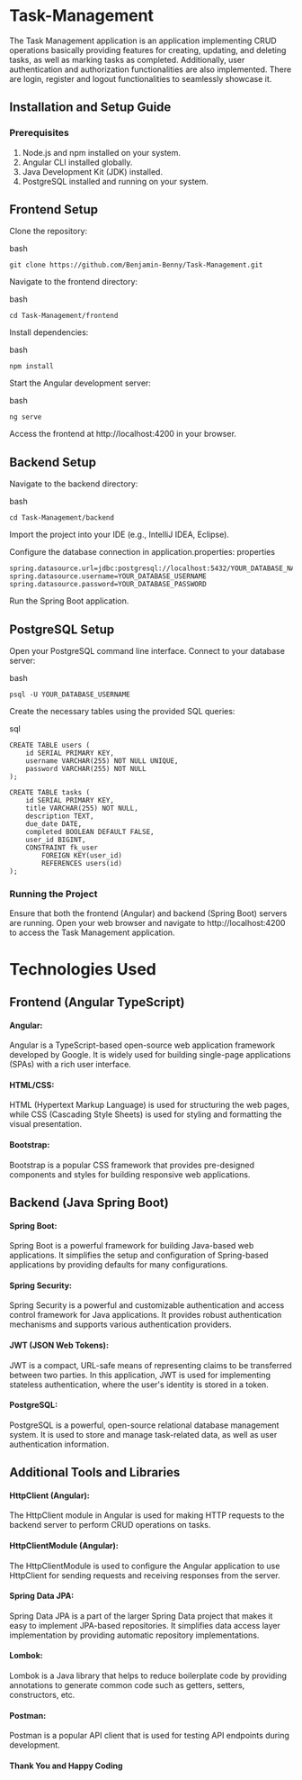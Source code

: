# Task-Management

The Task Management application is an application implementing CRUD operations basically providing features for creating, updating, and deleting tasks, as well as marking tasks as completed. Additionally, user authentication and authorization functionalities are also implemented. There are login, register and logout functionalities to seamlessly showcase it.

## Installation and Setup Guide

### Prerequisites

1. Node.js and npm installed on your system.
2. Angular CLI installed globally.
3. Java Development Kit (JDK) installed.
4. PostgreSQL installed and running on your system.

## Frontend Setup

Clone the repository:

bash
```
git clone https://github.com/Benjamin-Benny/Task-Management.git
```


Navigate to the frontend directory:

bash
```
cd Task-Management/frontend
```


Install dependencies:

bash
```
npm install
```


Start the Angular development server:

bash
```
ng serve
```


Access the frontend at http://localhost:4200 in your browser.

## Backend Setup

Navigate to the backend directory:

bash
```
cd Task-Management/backend
```


Import the project into your IDE (e.g., IntelliJ IDEA, Eclipse).

Configure the database connection in application.properties:
properties
```
spring.datasource.url=jdbc:postgresql://localhost:5432/YOUR_DATABASE_NAME
spring.datasource.username=YOUR_DATABASE_USERNAME
spring.datasource.password=YOUR_DATABASE_PASSWORD
```


Run the Spring Boot application.

## PostgreSQL Setup

Open your PostgreSQL command line interface.
Connect to your database server:

bash
```
psql -U YOUR_DATABASE_USERNAME
```


Create the necessary tables using the provided SQL queries:

sql
```
CREATE TABLE users (
    id SERIAL PRIMARY KEY,
    username VARCHAR(255) NOT NULL UNIQUE,
    password VARCHAR(255) NOT NULL
);
```

```
CREATE TABLE tasks (
    id SERIAL PRIMARY KEY,
    title VARCHAR(255) NOT NULL,
    description TEXT,
    due_date DATE,
    completed BOOLEAN DEFAULT FALSE,
    user_id BIGINT,
    CONSTRAINT fk_user
        FOREIGN KEY(user_id) 
        REFERENCES users(id)
);
```

### Running the Project

Ensure that both the frontend (Angular) and backend (Spring Boot) servers are running.
Open your web browser and navigate to http://localhost:4200 to access the Task Management application.



# Technologies Used


## Frontend (Angular TypeScript)

#### Angular: 
Angular is a TypeScript-based open-source web application framework developed by Google. It is widely used for building single-page applications (SPAs) with a rich user interface.

#### HTML/CSS: 
HTML (Hypertext Markup Language) is used for structuring the web pages, while CSS (Cascading Style Sheets) is used for styling and formatting the visual presentation.

#### Bootstrap: 
Bootstrap is a popular CSS framework that provides pre-designed components and styles for building responsive web applications.


## Backend (Java Spring Boot)

#### Spring Boot: 
Spring Boot is a powerful framework for building Java-based web applications. It simplifies the setup and configuration of Spring-based applications by providing defaults for many configurations.

#### Spring Security:
Spring Security is a powerful and customizable authentication and access control framework for Java applications. It provides robust authentication mechanisms and supports various authentication providers.

#### JWT (JSON Web Tokens): 
JWT is a compact, URL-safe means of representing claims to be transferred between two parties. In this application, JWT is used for implementing stateless authentication, where the user's identity is stored in a token.

#### PostgreSQL: 
PostgreSQL is a powerful, open-source relational database management system. It is used to store and manage task-related data, as well as user authentication information.

## Additional Tools and Libraries

#### HttpClient (Angular): 
The HttpClient module in Angular is used for making HTTP requests to the backend server to perform CRUD operations on tasks.

#### HttpClientModule (Angular): 
The HttpClientModule is used to configure the Angular application to use HttpClient for sending requests and receiving responses from the server.

#### Spring Data JPA: 
Spring Data JPA is a part of the larger Spring Data project that makes it easy to implement JPA-based repositories. It simplifies data access layer implementation by providing automatic repository implementations.

#### Lombok: 
Lombok is a Java library that helps to reduce boilerplate code by providing annotations to generate common code such as getters, setters, constructors, etc.

#### Postman: 
Postman is a popular API client that is used for testing API endpoints during development.


#### Thank You and Happy Coding

